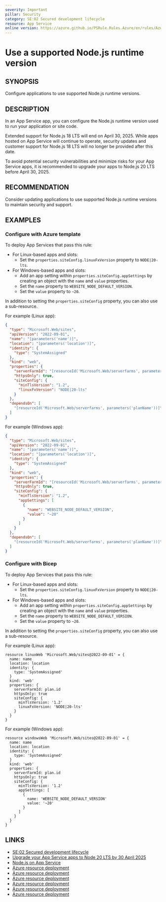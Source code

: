 ```yaml
---
severity: Important
pillar: Security
category: SE:02 Secured development lifecycle
resource: App Service
online version: https://azure.github.io/PSRule.Rules.Azure/en/rules/Azure.AppService.NodeJsVersion/
---
```


# Use a supported Node.js runtime version

## SYNOPSIS

Configure applications to use supported Node.js runtime versions.

## DESCRIPTION

In an App Service app, you can configure the Node.js runtime version used to run your application or site code.

Extended support for Node.js 18 LTS will end on April 30, 2025. While apps hosted on App Service will continue to operate, security updates and customer support for Node.js 18 LTS will no longer be provided after this date.

To avoid potential security vulnerabilities and minimize risks for your App Service apps, it is recommended to upgrade your apps to Node.js 20 LTS before April 30, 2025.

## RECOMMENDATION

Consider updating applications to use supported Node.js runtime versions to maintain security and support.

## EXAMPLES

### Configure with Azure template

To deploy App Services that pass this rule:

- For Linux-based apps and slots:
  - Set the `properties.siteConfig.linuxFxVersion` property to `NODE|20-lts`.
- For Windows-based apps and slots:
  - Add an app setting within `properties.siteConfig.appSettings` by creating an object with the `name` and `value` properties.
  - Set the `name` property to `WEBSITE_NODE_DEFAULT_VERSION`.
  - Set the `value` property to `~20`.

In addition to setting the `properties.siteConfig` property, you can also use a sub-resource.

For example (Linux app):

```json
{
  "type": "Microsoft.Web/sites",
  "apiVersion": "2022-09-01",
  "name": "[parameters('name')]",
  "location": "[parameters('location')]",
  "identity": {
    "type": "SystemAssigned"
  },
  "kind": "web",
  "properties": {
    "serverFarmId": "[resourceId('Microsoft.Web/serverfarms', parameters('planName'))]",
    "httpsOnly": true,
    "siteConfig": {
      "minTlsVersion": "1.2",
      "linuxFxVersion": "NODE|20-lts"
    }
  },
  "dependsOn": [
    "[resourceId('Microsoft.Web/serverfarms', parameters('planName'))]"
  ]
}
```

For example (Windows app):

```json
{
  "type": "Microsoft.Web/sites",
  "apiVersion": "2022-09-01",
  "name": "[parameters('name')]",
  "location": "[parameters('location')]",
  "identity": {
    "type": "SystemAssigned"
  },
  "kind": "web",
  "properties": {
    "serverFarmId": "[resourceId('Microsoft.Web/serverfarms', parameters('planName'))]",
    "httpsOnly": true,
    "siteConfig": {
      "minTlsVersion": "1.2",
      "appSettings": [
        {
          "name": "WEBSITE_NODE_DEFAULT_VERSION",
          "value": "~20"
        }
      ]
    }
  },
  "dependsOn": [
    "[resourceId('Microsoft.Web/serverfarms', parameters('planName'))]"
  ]
}
```

### Configure with Bicep

To deploy App Services that pass this rule:

- For Linux-based apps and slots:
  - Set the `properties.siteConfig.linuxFxVersion` property to `NODE|20-lts`.
- For Windows-based apps and slots:
  - Add an app setting within `properties.siteConfig.appSettings` by creating an object with the `name` and `value` properties.
  - Set the `name` property to `WEBSITE_NODE_DEFAULT_VERSION`.
  - Set the `value` property to `~20`.

In addition to setting the `properties.siteConfig` property, you can also use a sub-resource.

For example (Linux app):

```bicep
resource linuxWeb 'Microsoft.Web/sites@2022-09-01' = {
  name: name
  location: location
  identity: {
    type: 'SystemAssigned'
  }
  kind: 'web'
  properties: {
    serverFarmId: plan.id
    httpsOnly: true
    siteConfig: {
      minTlsVersion: '1.2'
      linuxFxVersion: 'NODE|20-lts'
    }
  }
}
```

For example (Windows app):

```bicep
resource windowsWeb 'Microsoft.Web/sites@2022-09-01' = {
  name: name
  location: location
  identity: {
    type: 'SystemAssigned'
  }
  kind: 'web'
  properties: {
    serverFarmId: plan.id
    httpsOnly: true
    siteConfig: {
      minTlsVersion: '1.2'
      appSettings: [
        {
          name: 'WEBSITE_NODE_DEFAULT_VERSION'
          value: '~20'
        }
      ]
    }
  }
}
```

## LINKS

- [SE:02 Secured development lifecycle](https://learn.microsoft.com/azure/well-architected/security/secure-development-lifecycle)
- [Upgrade your App Service apps to Node 20 LTS by 30 April 2025](https://azure.microsoft.com/updates/action-required-upgrade-your-app-service-apps-to-node-20-lts-by-30-april-2025/)
- [Node.js on App Service](https://github.com/Azure/app-service-linux-docs/blob/master/Runtime_Support/node_support.md)
- [Azure resource deployment](https://learn.microsoft.com/azure/templates/microsoft.web/sites)
- [Azure resource deployment](https://learn.microsoft.com/azure/templates/microsoft.web/sites/slots)
- [Azure resource deployment](https://learn.microsoft.com/azure/templates/microsoft.web/sites/config-web)
- [Azure resource deployment](https://learn.microsoft.com/azure/templates/microsoft.web/sites/slots/config-web)
- [Azure resource deployment](https://learn.microsoft.com/azure/templates/microsoft.web/sites/config-appsettings)
- [Azure resource deployment](https://learn.microsoft.com/azure/templates/microsoft.web/sites/slots/config-appsettings)
